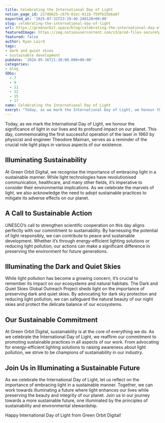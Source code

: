 ```yaml
---
title: Celebrating the International Day of Light
notion_page_id: 217d6625-c679-81ec-811b-f59fb25b6a67
exported_at: '2025-07-31T23:19:40.240120+00:00'
slug: celebrating-the-international-day-of-light
url: https://greenorbit.space/blog/celebrating-the-international-day-of-light/
featuredImage: https://img.notionusercontent.com/s3/prod-files-secure%2F46d85076-9cc9-4816-b22e-3f6e1ee2434d%2Feedd4dfa-59f0-48d8-8665-5683b88b8d4a%2Fidl169.png/size/w=2000?exp=1755007728&sig=4LqLJduQ0Bqdg0TWC20YYQmuCY4JN3zUh8Z7bFYLZl8&id=b806a178-d569-478b-af90-22d7d888ff51&table=block&userId=6be61a03-d711-4ab6-ae5d-082d1492ba23
featured: false
author: Ryan Laird
tags:
- dark and quiet skies
- sustainable development
pubdate: '2024-05-16T21:38:00.000+00:00'
categories:
- blog
SDGs:
  - 7
  - 9
  - 11
  - 12
  - 15
  - 17
name: Celebrating the International Day of Light
exerpt: "Today, as we mark the International Day of Light, we honour the significance of light in our lives and its profound impact on our planet. "
---
```


Today, as we mark the International Day of Light, we honour the significance of light in our lives and its profound impact on our planet. This day, commemorating the first successful operation of the laser in 1960 by physicist and engineer Theodore Maiman, serves as a reminder of the crucial role light plays in various aspects of our existence.

## Illuminating Sustainability

At Green Orbit Digital, we recognise the importance of embracing light in a sustainable manner. While light technologies have revolutionised communication, healthcare, and many other fields, it’s imperative to consider their environmental implications. As we celebrate the marvels of light, we also acknowledge the need to adopt sustainable practices to mitigate its adverse effects on our planet.

## A Call to Sustainable Action

UNESCO’s call to strengthen scientific cooperation on this day aligns perfectly with our commitment to sustainability. By harnessing the potential of light responsibly, we can contribute to peace and sustainable development. Whether it’s through energy-efficient lighting solutions or reducing light pollution, our actions can make a significant difference in preserving the environment for future generations.

## Illuminating the Dark and Quiet Skies

While light pollution has become a growing concern, it’s crucial to remember its impact on our ecosystems and natural habitats. The Dark and Quiet Skies Global Outreach Project sheds light on the importance of preserving dark and quiet skies. By advocating for dark sky protection and reducing light pollution, we can safeguard the natural beauty of our night skies and protect the delicate balance of our ecosystems.

## Our Sustainable Commitment

At Green Orbit Digital, sustainability is at the core of everything we do. As we celebrate the International Day of Light, we reaffirm our commitment to promoting sustainable practices in all aspects of our work. From advocating for energy-efficient lighting solutions to raising awareness about light pollution, we strive to be champions of sustainability in our industry.

## Join Us in Illuminating a Sustainable Future

As we celebrate the International Day of Light, let us reflect on the importance of embracing light in a sustainable manner. Together, we can work towards illuminating a future where light enhances our lives while preserving the beauty and integrity of our planet. Join us in our journey towards a more sustainable future, one illuminated by the principles of sustainability and environmental stewardship.

Happy International Day of Light from Green Orbit Digital!